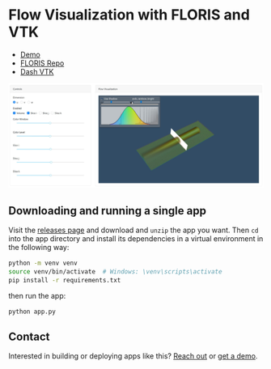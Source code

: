 # Flow Visualization with FLORIS and VTK

* [Demo](https://dash-gallery.plotly.host/dash-floris-flow)
* [FLORIS Repo](https://github.com/NREL/floris)
* [Dash VTK](https://github.com/plotly/dash-vtk)

![image demo](./demo.jpg)

## Downloading and running a single app

Visit the [releases page](https://github.com/plotly/dash-sample-apps/releases) and download and `unzip` the app you want. Then `cd` into the app directory and install its dependencies in a virtual environment in the following way:

```bash
python -m venv venv
source venv/bin/activate  # Windows: \venv\scripts\activate
pip install -r requirements.txt
```

then run the app:
```bash
python app.py
```

## Contact

Interested in building or deploying apps like this? [Reach out](https://plotly.com/contact-us/) or [get a demo](https://plotly.com/get-demo).